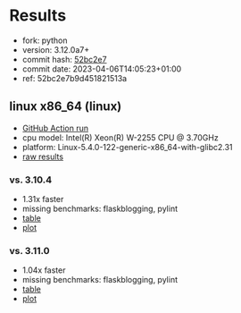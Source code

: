 # Results

- fork: python
- version: 3.12.0a7+
- commit hash: [52bc2e7](https://github.com/python/cpython/commit/52bc2e7)
- commit date: 2023-04-06T14:05:23+01:00
- ref: 52bc2e7b9d451821513a

## linux x86_64 (linux)

- [GitHub Action run](https://github.com/faster-cpython/benchmarking/actions/runs/4634397966)
- cpu model: Intel(R) Xeon(R) W-2255 CPU @ 3.70GHz
- platform: Linux-5.4.0-122-generic-x86_64-with-glibc2.31
- [raw results](bm-20230406-linux-x86_64-python-52bc2e7b9d451821513a-3.12.0a7%2B-52bc2e7.json)

### vs. 3.10.4

- 1.31x faster
- missing benchmarks: flaskblogging, pylint
- [table](bm-20230406-linux-x86_64-python-52bc2e7b9d451821513a-3.12.0a7%2B-52bc2e7-vs-3.10.4.md)
- [plot](bm-20230406-linux-x86_64-python-52bc2e7b9d451821513a-3.12.0a7%2B-52bc2e7-vs-3.10.4.png)

### vs. 3.11.0

- 1.04x faster
- missing benchmarks: flaskblogging, pylint
- [table](bm-20230406-linux-x86_64-python-52bc2e7b9d451821513a-3.12.0a7%2B-52bc2e7-vs-3.11.0.md)
- [plot](bm-20230406-linux-x86_64-python-52bc2e7b9d451821513a-3.12.0a7%2B-52bc2e7-vs-3.11.0.png)

